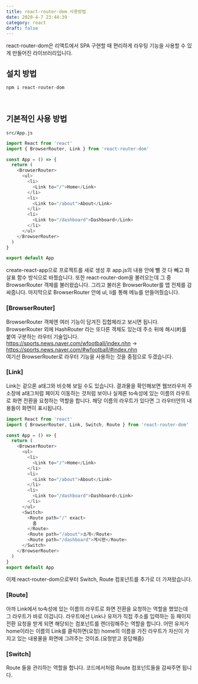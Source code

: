 ```yaml
---
title: react-router-dom 사용방법
date: 2020-4-7 23:44:39
category: react
draft: false
---
```


react-router-dom은 리액트에서 SPA 구현할 때 편리하게 라우팅 기능을 사용할 수 있게 만들어진 라이브러리입니다.

## 설치 방법

```javascript
npm i react-router-dom
```

</br>

## 기본적인 사용 방법

`src/App.js`

```javascript
import React from 'react'
import { BrowserRouter, Link } from 'react-router-dom'

const App = () => {
  return (
    <BrowserRouter>
      <ul>
        <li>
          <Link to="/">Home</Link>
        </li>
        <li>
          <Link to="/about">About</Link>
        </li>
        <li>
          <Link to="/dashboard">Dashboard</Link>
        </li>
      </ul>
    </BrowserRouter>
  )
}

export default App
```

create-react-app으로 프로젝트를 새로 생성 후 app.js의 내용 안에 뺄 것 다 빼고 화살표 함수 방식으로 바꿨습니다.
또한 react-router-dom을 불러오는데 그 중 BrowserRouter 객체를 불러왔습니다.
그리고 불러온 BrowserRouter를 앱 전체를 감싸줍니다.
마지막으로 BrowserRouter 안에 ul, li를 통해 메뉴를 만들어줬습니다.

### [BrowserRouter]

BrowserRouter 객체엔 여러 기능이 담겨진 집합체라고 보시면 됩니다.
BrowserRouter 외에 HashRouter 라는 또다른 객체도 있는데 주소 뒤에 해시(#)를 붙여 구분하는 라우터 기술입니다.
<https://sports.news.naver.com/wfootball/index.nhn> ->
<https://sports.news.naver.com/#wfootball/#index.nhn></br>
여기선 BrowserRouter로 라우터 기능을 사용하는 것을 중점으로 두겠습니다.

### [Link]

Link는 겉으론 a태그와 비슷해 보일 수도 있습니다. 결과물을 확인해보면 웹브라우저 주소창에 a태그처럼 페이지 이동하는 것처럼 보이나 실제론 to속성에 있는 이름의 라우트로 화면 전환을 요청하는 역할을 합니다. 해당 이름의 라우트가 있다면 그 라우터안의 내용들이 화면이 표시됩니다.

```javascript
import React from 'react'
import { BrowserRouter, Link, Switch, Route } from 'react-router-dom'

const App = () => {
  return (
    <BrowserRouter>
      <ul>
        <li>
          <Link to="/">Home</Link>
        </li>
        <li>
          <Link to="/about">About</Link>
        </li>
        <li>
          <Link to="/dashboard">Dashboard</Link>
        </li>
      </ul>
      <Switch>
        <Route path="/" exact>
          홈
        </Route>
        <Route path="/about">소개</Route>
        <Route path="/dashboard">게시판</Route>
      </Switch>
    </BrowserRouter>
  )
}
export default App
```

이제 react-router-dom으로부터 Switch, Route 컴포넌트를 추가로 더 가져왔습니다.

### [Route]

아까 Link에서 to속성에 있는 이름의 라우트로 화면 전환을 요청하는 역할을 했었는데 그 라우트가 바로 이겁니다.
라우트에선 Link나 유저가 직접 주소를 입력하는 등 페이지 전환 요청을 받게 되면 해당되는 컴포넌트를 렌더링해주는 역할을 합니다.
어떤 유저가 home이라는 이름의 Link를 클릭하면(요청) home의 이름을 가진 라우트가 자신이 가지고 있는 내용물을 화면에 그려주는 것이죠.(요청받고 응답해줌)

### [Switch]

Route 들을 관리하는 역할을 합니다. 코드에서처럼 Route 컴포넌트들을 감싸주면 됩니다.

